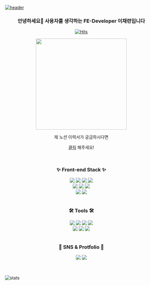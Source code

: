 <!------------------------- 헤더 ---------------------------->
[![header](https://capsule-render.vercel.app/api?type=waving&color=gradient&height=300&section=header&text=CHAERYEON&fontSize=80&animation=twinkling&descAlignY=30)]([https://github.com/CHAERYEON-LEE])

<!------------------------- 프로필사진 및 노션이력서 링크---------------------------->
<div align="center">
<h3>안녕하세요👋 사용자를 생각하는 FE-Developer 이채련입니다</h3>
  
[![Hits](https://hits.seeyoufarm.com/api/count/incr/badge.svg?url=https%3A%2F%2Fgithub.com%2FCHAERYEON-LEE&count_bg=%23FECFF6&title_bg=%23F04E73&icon=github.svg&icon_color=%23E7E7E7&title=hits&edge_flat=false)](https://hits.seeyoufarm.com)
<div>
<img src="https://user-images.githubusercontent.com/89028068/212223812-9e683f18-9505-4235-b762-672bce5e3b2f.png" width="300px" height="300px">
</div>
<p>
제 노션 이력서가 궁금하시다면 
<span style="font-size:200%;">  
  
[클릭](https://wistful-apparel-ecb.notion.site/FE-Developer-fbeba8f3017642a9b219c0e08bb2502e)
</span>
해주세요!
<p>
</div>
<br/>



<!------------------------- 뱃지 ---------------------------->
<div align="center">
    <!------------------------- 테크 스킬 ---------------------------->
    <h3>✨ Front-end Stack ✨</h3>
    <img src="https://img.shields.io/badge/HTML5-E34F26?style=flat&logo=HTML5&logoColor=white" />
    <img src="https://img.shields.io/badge/CSS3-1572B6?style=flat&logo=CSS3&logoColor=white" />
    <img src="https://img.shields.io/badge/JavaScript-F7DF1E?style=flat&logo=JavaScript&logoColor=white" />
    <img src="https://img.shields.io/badge/TypeScript-3178C6?style=flat&logo=TypeScript&logoColor=white" />
    <br/>
    <img src="https://img.shields.io/badge/React-61DAFB?style=flat&logo=React&logoColor=white"/>
    <img src="https://img.shields.io/badge/Redux-764ABC?style=flat&logo=Redux&logoColor=white"/>
    <img src="https://img.shields.io/badge/styled components-DB7093?style=flat&logo=styledcomponents&logoColor=white"/>
    <br/>
    <img src="https://img.shields.io/badge/Next.js-000000?style=flat&logo=Next.js&logoColor=white"/>
    <img src="https://img.shields.io/badge/Framer-0055FF?style=flat&logo=Framer&logoColor=white"/>
    <br/>
    <br/>
    <!------------------------- 툴 ---------------------------->
    <h3>🛠 Tools 🛠</h3>
    <img src="https://img.shields.io/badge/Storybook-FF4785?style=flat&logo=Storybook&logoColor=white"/>
    <img src="https://img.shields.io/badge/Webpack-8DD6F9?style=flat&logo=Webpack&logoColor=white"/>
    <img src="https://img.shields.io/badge/Babel-F9DC3E?style=flat&logo=Babel&logoColor=white"/>
    <img src="https://img.shields.io/badge/Notion-000000?style=flat&logo=Notion&logoColor=white"/>
        <br/>
    <img src="https://img.shields.io/badge/Figma-F24E1E?style=flat&logo=Figma&logoColor=white"/>
    <img src="https://img.shields.io/badge/Adobe Photoshop-31A8FF?style=flat&logo=Adobe Photoshop&logoColor=white"/>
    <img src="https://img.shields.io/badge/Adobe Illustrator-FF9A00?style=flat&logo=Adobe Illustrator&logoColor=white"/>
    <br/>
    <br/>
    <!------------------------- sns 포트폴리오 ---------------------------->
    <h3>🎀 SNS & Protfolio 🎀</h3>
    <img src="https://img.shields.io/badge/Instagram-E4405F?style=flat&logo=Instagram&logoColor=white"/>
    <img src="https://img.shields.io/badge/GitHub-181717?style=flat&logo=GitHub&logoColor=white"/>
</div>

<!------------------------- 프로젝트 홍보 ---------------------------->

<br/>
<br/>

![stats](https://github-readme-stats-git-masterrstaa-rickstaa.vercel.app/api?username=CHAERYEON-LEE&&show_icons=true&theme=tokyonight)
